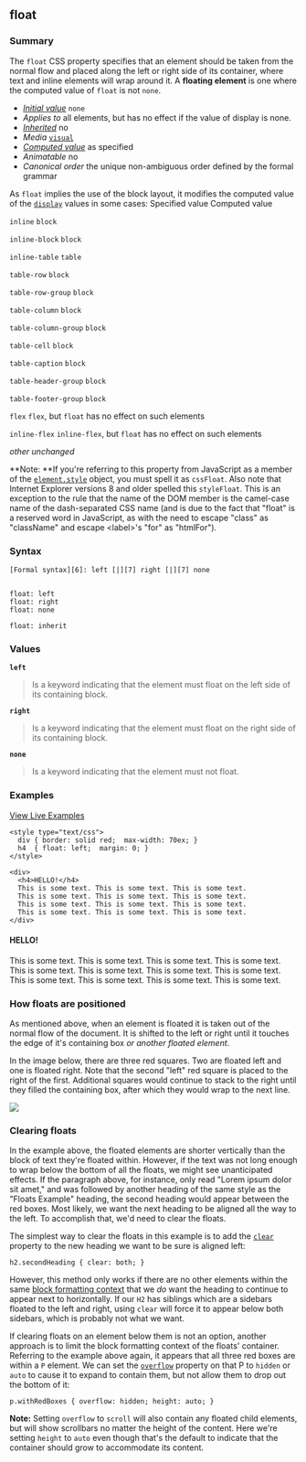 ## float

### Summary

The `float` CSS property specifies that an element should be taken from the normal flow and placed along the left or right side of its container, where text and inline elements will wrap around it. A **floating element** is one where the computed value of `float` is not `none`.

* _[Initial value][0]_ `none` 
* _Applies to_ all elements, but has no effect if the value of display is none. 
* _[Inherited][1]_ no 
* _Media_ [`visual`][2] 
* _[Computed value][3]_ as specified 
* _Animatable_ no 
* _Canonical order_ the unique non-ambiguous order defined by the formal grammar

As `float` implies the use of the block layout, it modifies the computed value of the [`display`][4] values in some cases:
Specified value
Computed value

`inline`
`block`

`inline-block`
`block`

`inline-table`
`table`

`table-row`
`block`

`table-row-group`
`block`

`table-column`
`block`

`table-column-group`
`block`

`table-cell`
`block`

`table-caption`
`block`

`table-header-group`
`block`

`table-footer-group`
`block`

`flex`
`flex`, but `float` has no effect on such elements

`inline-flex`
`inline-flex`, but `float` has no effect on such elements

_other_
_unchanged_

**Note: **If you're referring to this property from JavaScript as a member of the [`element.style`][5] object, you must spell it as `cssFloat`. Also note that Internet Explorer versions 8 and older spelled this `styleFloat`. This is an exception to the rule that the name of the DOM member is the camel-case name of the dash-separated CSS name (and is due to the fact that "float" is a reserved word in JavaScript, as with the need to escape "class" as "className" and escape <label\>'s "for" as "htmlFor").

### Syntax

    [Formal syntax][6]: left [|][7] right [|][7] none
    

    float: left
    float: right
    float: none
    
    float: inherit
    

### Values

**`left`**

> Is a keyword indicating that the element must float on the left side of its containing block.

**`right`**

> Is a keyword indicating that the element must float on the right side of its containing block.

**`none`**

> Is a keyword indicating that the element must not float.

### Examples

[View Live Examples][8]

    <style type="text/css">
      div { border: solid red;  max-width: 70ex; }
      h4  { float: left;  margin: 0; }
    </style>
     
    <div>
      <h4>HELLO!</h4>
      This is some text. This is some text. This is some text.
      This is some text. This is some text. This is some text.
      This is some text. This is some text. This is some text.
      This is some text. This is some text. This is some text.
    </div>
    

#### HELLO!
This is some text. This is some text. This is some text. This is some text. This is some text. This is some text. This is some text. This is some text. This is some text. This is some text. This is some text. This is some text.

### How floats are positioned

As mentioned above, when an element is floated it is taken out of the normal flow of the document. It is shifted to the left or right until it touches the edge of it's containing box _or another floated element_.

In the image below, there are three red squares. Two are floated left and one is floated right. Note that the second "left" red square is placed to the right of the first. Additional squares would continue to stack to the right until they filled the containing box, after which they would wrap to the next line.

![](/@api/deki/files/4927/=floats.png)

### Clearing floats

In the example above, the floated elements are shorter vertically than the block of text they're floated within. However, if the text was not long enough to wrap below the bottom of all the floats, we might see unanticipated effects. If the paragraph above, for instance, only read "Lorem ipsum dolor sit amet," and was followed by another heading of the same style as the "Floats Example" heading, the second heading would appear between the red boxes. Most likely, we want the next heading to be aligned all the way to the left. To accomplish that, we'd need to clear the floats.

The simplest way to clear the floats in this example is to add the [`clear`][9] property to the new heading we want to be sure is aligned left:

    h2.secondHeading { clear: both; }
    

However, this method only works if there are no other elements within the same [block formatting context][10] that we _do_ want the heading to continue to appear next to horizontally. If our `H2` has siblings which are a sidebars floated to the left and right, using `clear` will force it to appear below both sidebars, which is probably not what we want.

If clearing floats on an element below them is not an option, another approach is to limit the block formatting context of the floats' container. Referring to the example above again, it appears that all three red boxes are within a `P` element. We can set the [`overflow`][11] property on that P to `hidden` or `auto` to cause it to expand to contain them, but not allow them to drop out the bottom of it:

    p.withRedBoxes { overflow: hidden; height: auto; }
    

**Note:** Setting `overflow` to `scroll` will also contain any floated child elements, but will show scrollbars no matter the height of the content. Here we're setting `height` to `auto` even though that's the default to indicate that the container should grow to accommodate its content.


[0]: https://developer.mozilla.org/en/docs/CSS/initial_value
[1]: https://developer.mozilla.org/en/docs/CSS/inheritance
[2]: https://developer.mozilla.org/en/docs/CSS/@media#Media_groups
[3]: https://developer.mozilla.org/en/docs/CSS/computed_value
[4]: https://developer.mozilla.org/en/docs/Web/CSS/display
[5]: https://developer.mozilla.org/en/docs/Web/API/element.style "The HTMLElement.style property is an object that represents the element's style attribute."
[6]: https://developer.mozilla.org/en/docs/Web/CSS/Value_definition_syntax
[7]: https://developer.mozilla.org/en/docs/CSS/Value_definition_syntax#Single_bar "Single bar: the two entities are optional, but exactly one must be present."
[8]: /samples/cssref/float.html
[9]: https://developer.mozilla.org/en/docs/Web/CSS/clear
[10]: https://developer.mozilla.org/en/docs/Web/CSS/block_formatting_context
[11]: https://developer.mozilla.org/en/docs/Web/CSS/overflow